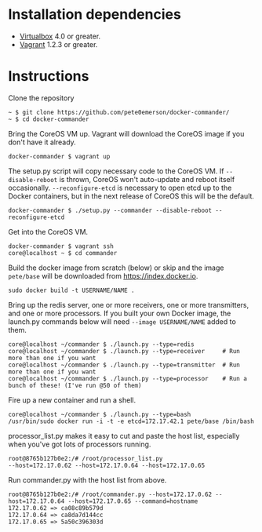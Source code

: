# Installation dependencies

* [Virtualbox][virtualbox] 4.0 or greater.
* [Vagrant][vagrant] 1.2.3 or greater.

# Instructions

Clone the repository

```
~ $ git clone https://github.com/pete0emerson/docker-commander/
~ $ cd docker-commander
```

Bring the CoreOS VM up. Vagrant will download the CoreOS image if you don't have it already.

```
docker-commander $ vagrant up
```

The setup.py script will copy necessary code to the CoreOS VM. If `--disable-reboot` is thrown,
CoreOS won't auto-update and reboot itself occasionally.
`--reconfigure-etcd` is necessary to open etcd up to the Docker containers, but in the next release
of CoreOS this will be the default.

```
docker-commander $ ./setup.py --commander --disable-reboot --reconfigure-etcd
```

Get into the CoreOS VM.


```
docker-commander $ vagrant ssh
core@localhost ~ $ cd commander
```

Build the docker image from scratch (below) or skip and the image `pete/base` will be downloaded
from https://index.docker.io.

```
sudo docker build -t USERNAME/NAME .
```

Bring up the redis server, one or more receivers, one or more transmitters, and one or more processors.
If you built your own Docker image, the launch.py commands below will need `--image USERNAME/NAME` added to them.

```
core@localhost ~/commander $ ./launch.py --type=redis
core@localhost ~/commander $ ./launch.py --type=receiver     # Run more than one if you want
core@localhost ~/commander $ ./launch.py --type=transmitter  # Run more than one if you want
core@localhost ~/commander $ ./launch.py --type=processor    # Run a bunch of these! (I've run @50 of them)
```

Fire up a new container and run a shell.

```
core@localhost ~/commander $ ./launch.py --type=bash
/usr/bin/sudo docker run -i -t -e etcd=172.17.42.1 pete/base /bin/bash
```

processor_list.py makes it easy to cut and paste the host list, especially when you've got lots of processors running.

```
root@8765b127b0e2:/# /root/processor_list.py
--host=172.17.0.62 --host=172.17.0.64 --host=172.17.0.65
```

Run commander.py with the host list from above.

```
root@8765b127b0e2:/# /root/commander.py --host=172.17.0.62 --host=172.17.0.64 --host=172.17.0.65 --command=hostname
172.17.0.62 => ca08c89b579d
172.17.0.64 => ca8da7d144cc
172.17.0.65 => 5a50c396303d
```

[virtualbox]: https://www.virtualbox.org/
[vagrant]: http://downloads.vagrantup.com/

